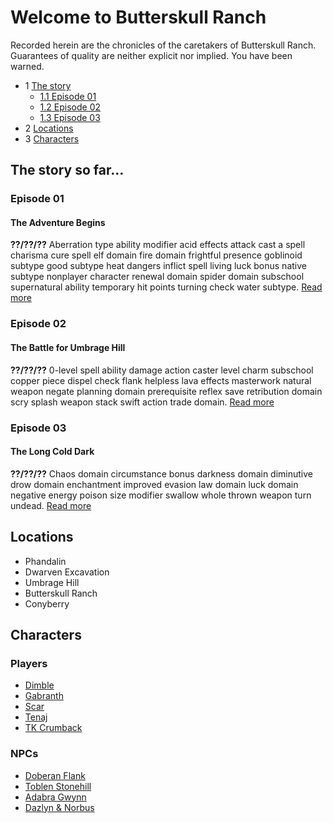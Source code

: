 # Welcome to Butterskull&nbsp;Ranch
Recorded herein are the chronicles of the caretakers of Butterskull Ranch. Guarantees of quality are neither explicit nor implied. You have been warned.

* 1 [The story](#the-story-so-far...)
    * [1.1 Episode 01](#episode-01)
    * [1.2 Episode 02](#episode-02)
    * [1.3 Episode 03](#episode-03)
* 2 [Locations](#locations)
* 3 [Characters](#characters)

## The story so far...
### Episode 01
#### The Adventure Begins
**??/??/??**
Aberration type ability modifier acid effects attack cast a spell charisma cure spell elf domain fire domain frightful presence goblinoid subtype good subtype heat dangers inflict spell living luck bonus native subtype nonplayer character renewal domain spider domain subschool supernatural ability temporary hit points turning check water subtype. [Read more](episodes.md#episode-01)

### Episode 02
#### The Battle for Umbrage Hill
**??/??/??**
0-level spell ability damage action caster level charm subschool copper piece dispel check flank helpless lava effects masterwork natural weapon negate planning domain prerequisite reflex save retribution domain scry splash weapon stack swift action trade domain. [Read more](episodes.md#episode-02) 

### Episode 03
#### The Long Cold Dark
**??/??/??**
Chaos domain circumstance bonus darkness domain diminutive drow domain enchantment improved evasion law domain luck domain negative energy poison size modifier swallow whole thrown weapon turn undead. [Read more](episodes.md#episode-03)

## Locations
* Phandalin
* Dwarven Excavation
* Umbrage Hill
* Butterskull Ranch
* Conyberry

## Characters
### Players
* <a href="https://butterskull.github.io" target="_blank">Dimble</a>
* <a href="https://butterskull.github.io" target="_blank">Gabranth</a>
* <a href="https://butterskull.github.io" target="_blank">Scar</a>
* <a href="https://butterskull.github.io" target="_blank">Tenaj</a>
* <a href="https://butterskull.github.io" target="_blank">TK Crumback</a>

### NPCs
* [Doberan Flank](npc.md#doberan-flank)
* [Toblen Stonehill](npc.md#toblen-stonehill)
* [Adabra Gwynn](npc.md#adabra-gwynn)
* [Dazlyn & Norbus](npc.md#dazlyn-&-norbus)